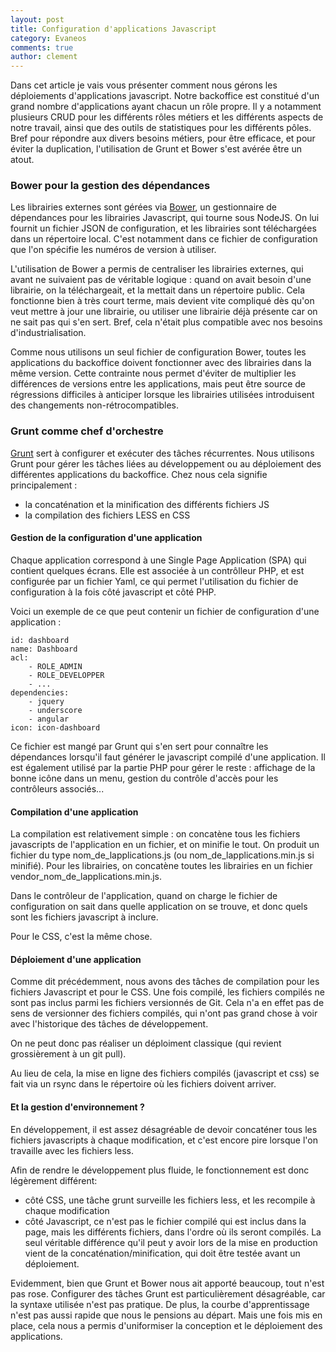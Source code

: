 ```yaml
---
layout: post
title: Configuration d'applications Javascript
category: Evaneos
comments: true
author: clement
---
```


Dans cet article je vais vous présenter comment nous gérons les déploiements d'applications javascript. Notre backoffice est constitué d'un grand nombre d'applications ayant chacun un rôle propre. Il y a notamment plusieurs CRUD pour les différents rôles métiers et les différents aspects de notre travail, ainsi que des outils de statistiques pour les différents pôles. Bref pour répondre aux divers besoins métiers, pour être efficace, et pour éviter la duplication, l'utilisation de Grunt et Bower s'est avérée être un atout.

### Bower pour la gestion des dépendances

Les librairies externes sont gérées via [Bower](http://bower.io/), un gestionnaire de dépendances pour les librairies Javascript, qui tourne sous NodeJS. On lui fournit un fichier JSON de configuration, et les librairies sont téléchargées dans un répertoire local. C'est notamment dans ce fichier de configuration que l'on spécifie les numéros de version à utiliser.

L'utilisation de Bower a permis de centraliser les librairies externes, qui avant ne suivaient pas de véritable logique : quand on avait besoin d'une librairie, on la téléchargeait, et la mettait dans un répertoire public. Cela fonctionne bien à très court terme, mais devient vite compliqué dès qu'on veut mettre à jour une librairie, ou utiliser une librairie déjà présente car on ne sait pas qui s'en sert. Bref, cela n'était plus compatible avec nos besoins d'industrialisation.

Comme nous utilisons un seul fichier de configuration Bower, toutes les applications du backoffice doivent fonctionner avec des librairies dans la même version. Cette contrainte nous permet d'éviter de multiplier les différences de versions entre les applications, mais peut être source de régressions difficiles à anticiper lorsque les librairies utilisées introduisent des changements non-rétrocompatibles.


### Grunt comme chef d'orchestre

[Grunt](http://gruntjs.com/) sert à configurer et exécuter des tâches récurrentes. Nous utilisons Grunt pour gérer les tâches liées au développement ou au déploiement des différentes applications du backoffice. Chez nous cela signifie principalement :
- la concaténation et la minification des différents fichiers JS
- la compilation des fichiers LESS en CSS

#### Gestion de la configuration d'une application

Chaque application correspond à une Single Page Application (SPA) qui contient quelques écrans. Elle est associée à un contrôlleur PHP, et est configurée par un fichier Yaml, ce qui permet l'utilisation du fichier de configuration à la fois côté javascript et côté PHP.

Voici un exemple de ce que peut contenir un fichier de configuration d'une application :

    id: dashboard
    name: Dashboard
    acl:
        - ROLE_ADMIN
        - ROLE_DEVELOPPER
        - ...
    dependencies:
        - jquery
        - underscore
        - angular
    icon: icon-dashboard

Ce fichier est mangé par Grunt qui s'en sert pour connaître les dépendances lorsqu'il faut générer le javascript compilé d'une application. Il est également utilisé par la partie PHP pour gérer le reste : affichage de la bonne icône dans un menu, gestion du contrôle d'accès pour les contrôleurs associés...

#### Compilation d'une application

La compilation est relativement simple : on concatène tous les fichiers javascripts de l'application en un fichier, et on minifie le tout. On produit un fichier du type nom_de_lapplications.js (ou nom_de_lapplications.min.js si minifié).
Pour les librairies, on concatène toutes les librairies en un fichier vendor_nom_de_lapplications.min.js.

Dans le contrôleur de l'application, quand on charge le fichier de configuration on sait dans quelle application on se trouve, et donc quels sont les fichiers javascript à inclure.

Pour le CSS, c'est la même chose.

#### Déploiement d'une application

Comme dit précédemment, nous avons des tâches de compilation pour les fichiers Javascript et pour le CSS. Une fois compilé, les fichiers compilés ne sont pas inclus parmi les fichiers versionnés de Git. Cela n'a en effet pas de sens de versionner des fichiers compilés, qui n'ont pas grand chose à voir avec l'historique des tâches de développement.

On ne peut donc pas réaliser un déploiment classique (qui revient grossièrement à un git pull).

Au lieu de cela, la mise en ligne des fichiers compilés (javascript et css) se fait via un rsync dans le répertoire où les fichiers doivent arriver.

#### Et la gestion d'environnement ?

En développement, il est assez désagréable de devoir concaténer tous les fichiers javascripts à chaque modification, et c'est encore pire lorsque l'on travaille avec les fichiers less.

Afin de rendre le développement plus fluide, le fonctionnement est donc légèrement différent:

- côté CSS, une tâche grunt surveille les fichiers less, et les recompile à chaque modification
- côté Javascript, ce n'est pas le fichier compilé qui est inclus dans la page, mais les différents fichiers, dans l'ordre où ils seront compilés. La seul véritable différence qu'il peut y avoir lors de la mise en production vient de la concaténation/minification, qui doit être testée avant un déploiement.



Evidemment, bien que Grunt et Bower nous ait apporté beaucoup, tout n'est pas rose. Configurer des tâches Grunt est particulièrement désagréable, car la syntaxe utilisée n'est pas pratique. De plus, la courbe d'apprentissage n'est pas aussi rapide que nous le pensions au départ. Mais une fois mis en place, cela nous a permis d'uniformiser la conception et le déploiement des applications.


